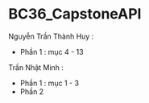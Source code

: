 # BC36_CapstoneAPI

Nguyễn Trần Thành Huy :

- Phần 1 : mục 4 - 13

Trần Nhật Minh :

- Phần 1 : mục 1 - 3
- Phần 2
